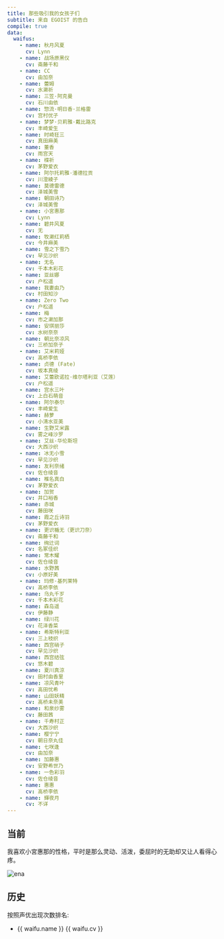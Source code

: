 ```yaml
---
title: 那些吸引我的女孩子们
subtitle: 来自 EGOIST 的告白
compile: true
data:
  waifus:
    - name: 秋月风夏
      cv: Lynn
    - name: 战场原黑仪
      cv: 斋藤千和
    - name: CC
      cv: 由加奈
    - name: 蕾姆
      cv: 水濑祈
    - name: 三笠·阿克曼
      cv: 石川由依
    - name: 惣流·明日香·兰格雷
      cv: 宫村优子
    - name: 梦梦·贝莉雅·戴比路克
      cv: 丰崎爱生
    - name: 时崎狂三
      cv: 真田麻美
    - name: 董香
      cv: 雨宫天
    - name: 楪祈
      cv: 茅野爱衣
    - name: 阿尔托莉雅·潘德拉贡
      cv: 川澄綾子
    - name: 莫德雷德
      cv: 泽城美雪
    - name: 朝田诗乃
      cv: 泽城美雪
    - name: 小宮惠那
      cv: Lynn
    - name: 碧井风夏
      cv: 无
    - name: 牧濑红莉栖
      cv: 今井麻美
    - name: 雪之下雪乃
      cv: 早见沙织
    - name: 无名
      cv: 千本木彩花
    - name: 亚丝娜
      cv: 户松遥
    - name: 我妻由乃
      cv: 村田知沙
    - name: Zero Two
      cv: 户松遥
    - name: 梅
      cv: 市之濑加那
    - name: 安琪丽莎
      cv: 水树奈奈
    - name: 朝比奈凉风
      cv: 三桥加奈子
    - name: 艾米莉娅
      cv: 高桥李依
    - name: 贞德 (Fate)
      cv: 坂本真绫
    - name: 艾蕾欧诺拉·维尔塔利亚（艾莲）
      cv: 户松遥
    - name: 宫水三叶
      cv: 上白石萌音
    - name: 阿尔泰尔
      cv: 丰崎爱生
    - name: 赫萝
      cv: 小清水亚美
    - name: 生野艾米露
      cv: 雾之峰沙罗
    - name: 艾丝·华伦斯坦
      cv: 大西沙织
    - name: 冰无小雪
      cv: 早见沙织
    - name: 友利奈绪
      cv: 佐仓绫音
    - name: 椎名真白
      cv: 茅野爱衣
    - name: 加贺
      cv: 井口裕香
    - name: 赤城
      cv: 藤田咲
    - name: 霞之丘诗羽
      cv: 茅野爱衣
    - name: 更识楯无（更识刀奈）
      cv: 斋藤千和
    - name: 绚辻词
      cv: 名冢佳织
    - name: 常木耀
      cv: 佐仓绫音
    - name: 水野茜
      cv: 小原好美
    - name: 玛修·基列莱特
      cv: 高桥李依
    - name: 乌丸千岁
      cv: 千本木彩花
    - name: 森岛遥
      cv: 伊藤静
    - name: 绿川花
      cv: 花泽香菜
    - name: 希斯特利亚
      cv: 三上枝织
    - name: 西宫硝子
      cv: 早见沙织
    - name: 西宫结弦
      cv: 悠木碧
    - name: 夏川真涼
      cv: 田村由香里
    - name: 凉风青叶
      cv: 高田忧希
    - name: 山田妖精
      cv: 高桥未奈美
    - name: 和泉纱雾
      cv: 藤田茜
    - name: 千寿村正
      cv: 大西沙织
    - name: 樱宁宁
      cv: 朝日奈丸佳
    - name: 七咲逢
      cv: 由加奈
    - name: 加藤惠
      cv: 安野希世乃
    - name: 一色彩羽
      cv: 佐仓绫音
    - name: 惠惠
      cv: 高桥李依
    - name: 輝夜月
      cv: 不详
---
```


## <span>当前</span>

我喜欢小宮惠那的性格，平时是那么灵动、活泼，委屈时的无助却又让人看得心疼。

<!-- ![altair](https://i.loli.net/2017/09/02/59aa9b2fe0303.jpg) -->
<!-- ![saber](https://i.loli.net/2017/09/02/59aa9b9a87d3a.jpg) -->
<!-- ![mordred](https://i.loli.net/2017/11/10/5a0535daceee7.jpg) -->
![ena](https://i.loli.net/2017/12/03/5a23dd8a0870c.jpg)

## <span>历史</span>

按照声优出现次数排名:

<div class="waifu">
  <ul>
    <li v-for="waifu in waifus" :key="waifu.name">
      {{ waifu.name }} <span class="cv">{{ waifu.cv }}</span>
    </li>
  </ul> 
</div>